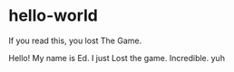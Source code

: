 # hello-world
If you read this, you lost The Game.

Hello! My name is Ed. I just Lost the game. Incredible. yuh
